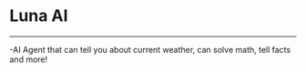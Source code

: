# Luna AI

---

-AI Agent that can tell you about current weather, can solve math, tell facts and more!